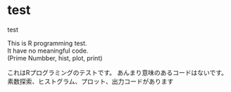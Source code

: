 # test
test

This is R programming test.<br>
It have no meaningful code.<br>
(Prime Numbber, hist, plot, print)

これはRプログラミングのテストです。
あんまり意味のあるコードはないです。
素数探索、ヒストグラム、プロット、出力コードがあります
